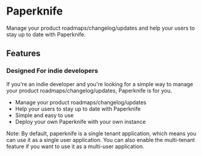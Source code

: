 # Paperknife

Manage your product roadmaps/changelog/updates and help your users to stay up to date with Paperknife.

## Features

### Designed For indie developers

If you're an indie developer and you're looking for a simple way to manage your product roadmaps/changelog/updates, Paperknife is for you.

* Manage your product roadmaps/changelog/updates
* Help your users to stay up to date with Paperknife
* Simple and easy to use
* Deploy your own Paperknife with your own instance

Note: By default, paperknife is a single tenant application, which means you can use it as a single user application. You can also enable the multi-tenant feature if you want to use it as a multi-user application.
